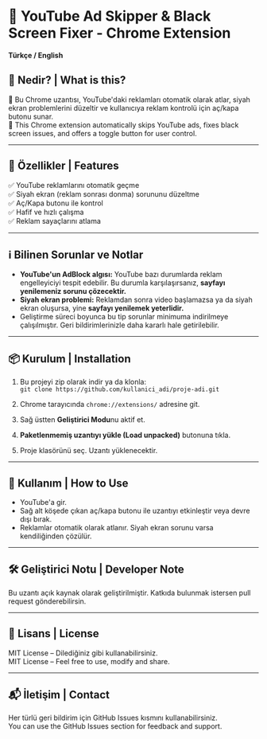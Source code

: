 # 🚀 YouTube Ad Skipper & Black Screen Fixer - Chrome Extension

**Türkçe / English**

## 🧩 Nedir? | What is this?

🔹 Bu Chrome uzantısı, YouTube'daki reklamları otomatik olarak atlar, siyah ekran problemlerini düzeltir ve kullanıcıya reklam kontrolü için aç/kapa butonu sunar.  
🔹 This Chrome extension automatically skips YouTube ads, fixes black screen issues, and offers a toggle button for user control.

---

## 🎯 Özellikler | Features

✅ YouTube reklamlarını otomatik geçme  
✅ Siyah ekran (reklam sonrası donma) sorununu düzeltme  
✅ Aç/Kapa butonu ile kontrol  
✅ Hafif ve hızlı çalışma  
✅ Reklam sayaçlarını atlama

---
## ℹ️ Bilinen Sorunlar ve Notlar

- **YouTube'un AdBlock algısı:** YouTube bazı durumlarda reklam engelleyiciyi tespit edebilir. Bu durumla karşılaşırsanız, **sayfayı yenilemeniz sorunu çözecektir.**
- **Siyah ekran problemi:** Reklamdan sonra video başlamazsa ya da siyah ekran oluşursa, yine **sayfayı yenilemek yeterlidir.**
- Geliştirme süreci boyunca bu tip sorunlar minimuma indirilmeye çalışılmıştır. Geri bildirimlerinizle daha kararlı hale getirilebilir.
---

## 📦 Kurulum | Installation

1. Bu projeyi zip olarak indir ya da klonla:  
   `git clone https://github.com/kullanici_adi/proje-adi.git`

2. Chrome tarayıcında `chrome://extensions/` adresine git.

3. Sağ üstten **Geliştirici Modu**nu aktif et.

4. **Paketlenmemiş uzantıyı yükle (Load unpacked)** butonuna tıkla.

5. Proje klasörünü seç. Uzantı yüklenecektir.

---

## 🧪 Kullanım | How to Use

- YouTube'a gir.
- Sağ alt köşede çıkan aç/kapa butonu ile uzantıyı etkinleştir veya devre dışı bırak.
- Reklamlar otomatik olarak atlanır. Siyah ekran sorunu varsa kendiliğinden çözülür.

---

## 🛠️ Geliştirici Notu | Developer Note

Bu uzantı açık kaynak olarak geliştirilmiştir. Katkıda bulunmak istersen pull request gönderebilirsin.

---

## 📄 Lisans | License

MIT License – Dilediğiniz gibi kullanabilirsiniz.  
MIT License – Feel free to use, modify and share.

---

## 📬 İletişim | Contact

Her türlü geri bildirim için GitHub Issues kısmını kullanabilirsiniz.  
You can use the GitHub Issues section for feedback and support.
